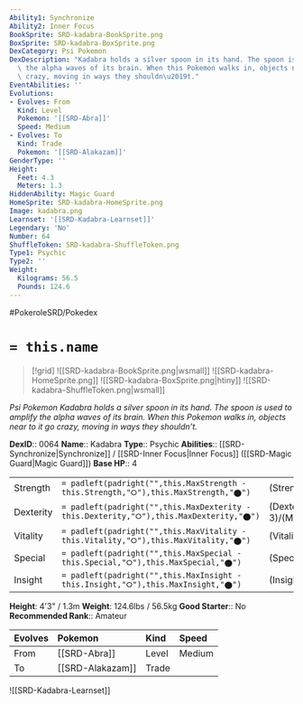 ```yaml
---
Ability1: Synchronize
Ability2: Inner Focus
BookSprite: SRD-kadabra-BookSprite.png
BoxSprite: SRD-kadabra-BoxSprite.png
DexCategory: Psi Pokemon
DexDescription: "Kadabra holds a silver spoon in its hand. The spoon is used to amplify\
  \ the alpha waves of its brain. When this Pokemon walks in, objects near to it go\
  \ crazy, moving in ways they shouldn\u2019t."
EventAbilities: ''
Evolutions:
- Evolves: From
  Kind: Level
  Pokemon: '[[SRD-Abra]]'
  Speed: Medium
- Evolves: To
  Kind: Trade
  Pokemon: '[[SRD-Alakazam]]'
GenderType: ''
Height:
  Feet: 4.3
  Meters: 1.3
HiddenAbility: Magic Guard
HomeSprite: SRD-kadabra-HomeSprite.png
Image: kadabra.png
Learnset: '[[SRD-Kadabra-Learnset]]'
Legendary: 'No'
Number: 64
ShuffleToken: SRD-kadabra-ShuffleToken.png
Type1: Psychic
Type2: ''
Weight:
  Kilograms: 56.5
  Pounds: 124.6
---
```


#PokeroleSRD/Pokedex

# `= this.name`

> [!grid]
> ![[SRD-kadabra-BookSprite.png|wsmall]]
> ![[SRD-kadabra-HomeSprite.png]]
> ![[SRD-kadabra-BoxSprite.png|htiny]]
> ![[SRD-kadabra-ShuffleToken.png|wsmall]]


*Psi Pokemon*
*Kadabra holds a silver spoon in its hand. The spoon is used to amplify the alpha waves of its brain. When this Pokemon walks in, objects near to it go crazy, moving in ways they shouldn’t.*

**DexID**:: 0064
**Name**:: Kadabra
**Type**:: Psychic
**Abilities**:: [[SRD-Synchronize|Synchronize]] / [[SRD-Inner Focus|Inner Focus]] ([[SRD-Magic Guard|Magic Guard]])
**Base HP**:: 4

|           |                                                                                        |                                          |
| --------- | -------------------------------------------------------------------------------------- | ---------------------------------------- |
| Strength  | `= padleft(padright("",this.MaxStrength - this.Strength,"⭘"),this.MaxStrength,"⬤")`    | (Strength::1)/(MaxStrength::3)   |
| Dexterity | `= padleft(padright("",this.MaxDexterity - this.Dexterity,"⭘"),this.MaxDexterity,"⬤")` | (Dexterity:: 3)/(MaxDexterity::6) |
| Vitality  | `= padleft(padright("",this.MaxVitality - this.Vitality,"⭘"),this.MaxVitality,"⬤")`    | (Vitality::1)/(MaxVitality::3)   |
| Special   | `= padleft(padright("",this.MaxSpecial - this.Special,"⭘"),this.MaxSpecial,"⬤")`       | (Special::3)/(MaxSpecial::7)     |
| Insight   | `= padleft(padright("",this.MaxInsight - this.Insight,"⭘"),this.MaxInsight,"⬤")`       | (Insight::2)/(MaxInsight::5)     |

**Height**: 4'3" / 1.3m
**Weight**: 124.6lbs / 56.5kg
**Good Starter**:: No
**Recommended Rank**:: Amateur

| Evolves   | Pokemon          | Kind   | Speed   |
|:----------|:-----------------|:-------|:--------|
| From      | [[SRD-Abra]]     | Level  | Medium  |
| To        | [[SRD-Alakazam]] | Trade  |         |

![[SRD-Kadabra-Learnset]]